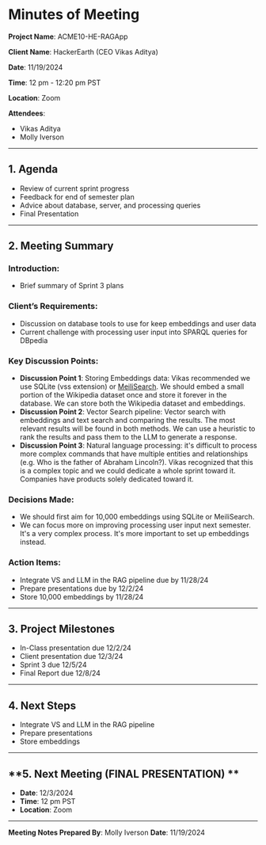 # **Minutes of Meeting**

**Project Name**: ACME10-HE-RAGApp 

**Client Name**: HackerEarth (CEO Vikas Aditya) 

**Date**: 11/19/2024 

**Time**: 12 pm - 12:20 pm PST

**Location**: Zoom

**Attendees**:
- Vikas Aditya  
- Molly Iverson

---

## **1. Agenda**
- Review of current sprint progress
- Feedback for end of semester plan
- Advice about database, server, and processing queries
- Final Presentation

---

## **2. Meeting Summary**

### Introduction:
- Brief summary of Sprint 3 plans

### Client’s Requirements:
- Discussion on database tools to use for keep embeddings and user data
- Current challenge with processing user input into SPARQL queries for DBpedia

### Key Discussion Points:
- **Discussion Point 1**: Storing Embeddings data: Vikas recommended we use SQLite (vss extension) or [MeiliSearch](https://www.meilisearch.com/). We should embed a small portion of the Wikipedia dataset once and store it forever in the database. We can store both the Wikipedia dataset and embeddings.
- **Discussion Point 2**: Vector Search pipeline: Vector search with embeddings and text search and comparing the results. The most relevant results will be found in both methods. We can use a heuristic to rank the results and pass them to the LLM to generate a response.
- **Discussion Point 3**: Natural language processing: it's difficult to process more complex commands that have multiple entities and relationships (e.g. Who is the father of Abraham Lincoln?). Vikas recognized that this is a complex topic and we could dedicate a whole sprint toward it. Companies have products solely dedicated toward it.

### Decisions Made:
- We should first aim for 10,000 embeddings using SQLite or MeiliSearch.
- We can focus more on improving processing user input next semester. It's a very complex process. It's more important to set up embeddings instead.


### Action Items:
- Integrate VS and LLM in the RAG pipeline due by 11/28/24
- Prepare presentations due by 12/2/24
- Store 10,000 embeddings by 11/28/24

---

## **3. Project Milestones**
- In-Class presentation due 12/2/24
- Client presentation due 12/3/24
- Sprint 3 due 12/5/24
- Final Report due 12/8/24

---

## **4. Next Steps**
- Integrate VS and LLM in the RAG pipeline
- Prepare presentations
- Store embeddings

---


## **5. Next Meeting (FINAL PRESENTATION) **
- **Date**: 12/3/2024  
- **Time**: 12 pm PST 
- **Location**: Zoom 

---

**Meeting Notes Prepared By**: Molly Iverson
**Date**: 11/19/2024
